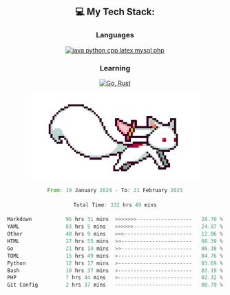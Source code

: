 
<div align="center">
<br>

## 💻 My Tech Stack:

### Languages

[![java python cpp latex mysql php](https://skillicons.dev/icons?i=java,python,cpp,latex,mysql,php)](https://skillicons.dev)

### Learning

[![Go, Rust](https://skillicons.dev/icons?i=go,rust)](https://skillicons.dev)

<center>

<img src="kyubey.gif" alt="Alt-Text" title="" >

</center>


<!--START_SECTION:waka-->

```rust
From: 19 January 2024 - To: 21 February 2025

Total Time: 332 hrs 49 mins

Markdown           95 hrs 31 mins  >>>>>>>------------------   28.70 %
YAML               83 hrs 5 mins   >>>>>>-------------------   24.97 %
Other              40 hrs 9 mins   >>>----------------------   12.06 %
HTML               27 hrs 55 mins  >>-----------------------   08.39 %
Go                 21 hrs 14 mins  >>-----------------------   06.38 %
TOML               15 hrs 49 mins  >------------------------   04.76 %
Python             12 hrs 17 mins  >------------------------   03.69 %
Bash               10 hrs 37 mins  >------------------------   03.19 %
PHP                7 hrs 44 mins   >------------------------   02.32 %
Git Config         2 hrs 37 mins   -------------------------   00.79 %
```

<!--END_SECTION:waka-->
